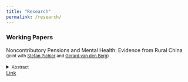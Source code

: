 ```yaml
---
title: "Research"
permalink: /research/
---
```



### Working Papers
Noncontributory Pensions and Mental Health: Evidence from Rural China <br/>
<small>(joint with [Stefan Pichler] and [Gerard van den Berg])</small> <br/>  
<details>
<summary><small>Abstract</small></summary>
<small>
This paper investigates the mental health consequences of noncontributory pensions by leveraging regional and temporal variation in implementation dates of the New Rural Pension Scheme (2009–2012). Using data from the China Health and Retirement Longitudinal Study (CHARLS), we implement a difference-in-difference strategy and compare estimates from a two-way-fixed effect specification with estimators that are robust to heterogenous treatment effects. 
Our results reveal a pension take-up of 60% among the eligible rural population, a 900-yuan rise in annual pension income, and significant crowding-out of private transfers from children and grandchildren. The results indicate that the new rural pension scheme improves mental health by reducing depressive symptoms, and provide evidence of its broader welfare implications.
</small>
</details>
<a href="https://www.econometricsociety.org/regional-activities/conference-papers/view/271/414" target="_blank">Link</a>

<!-- 
Download PDF
<a href="https://raw.githubusercontent.com/ccomploj/ccomploj.github.io/main/assets/files/complojPichlerBerg2024_gh.pdf" target="_blank">Download PDF</a>
-->

<!-- ### Publications -->
<!-- 
[Title](URL) <br/>
<small>*Journal Name*, Vol. , pp. xx-xx, yyyy (with [xx])</small> <br/>  
<details>
<summary><small>Abstract</small></summary>
<small>
</small>
</details> -->

<!-- ### Work in Progress
Multimorbidity in SHARE and ELSA <br/>
<small>(joint with [Luigi Ferrucci], [Agar Brugiavini] and [Elisa Fabbri])</small> <br/>  
<details>
<summary><small>Abstract</small></summary>
It is well established that multimorbidity increases with aging and is associated with adverse health
outcomes, including physical and cognitive disability, frailty and mortality. Using longitudinal data from more
than 25000 participants to the Survey of Health, Ageing and Retirement in Europe (SHARE)
and the English Longitudinal Study of Ageing (ELSA), we describe the longitudinal disease trajectories of elderly 
individuals older than 50 prior to death. 
We implement a linear mixed model and a generalized ordered logit with flexible coefficients across thresholds,
and find that the probability within individuals to develop an additional disease accelerates with the 
current disease count. Heterogeneity analyses suggest that individuals who experienced the first disease onset 
at older ages present a more rapid health deterioration. We do not find evidence of any disease clusters.
<small>
</details> -->

[//]: # (Links)
<!-- URL *must* come immediately after 1 space below (otherwise system cannot link) -->
[Gerard van den Berg]: <https://www.rug.nl/staff/gerard.van.den.berg/>
[Stefan Pichler]: <https://www.rug.nl/staff/s.pichler/cv?lang=en>
[Luigi Ferrucci]: <https://www.nia.nih.gov/about/staff/ferrucci-luigi>
[Agar Brugiavini]: <https://unive.it/data/people/5591624>
[Elisa Fabbri]: <https://www.unibo.it/sitoweb/elisa.fabbri38/>


<!-- Health Types in Multimorbidity Transitions: Uncovering Unobserved Heterogeneity in Health<br/>
<small>*Draft available on request* </small> <br/>  
<small>*Single authored* </small> <br/>  
<details>
<summary><small>Abstract</small></summary>
<small>
Multimorbidity (having more than one chronic health condition at the same time) increases with aging and is associated with adverse health outcomes, including physical and cognitive disability, frailty and early death. This paper studies how unobserved differences between individuals (i.e. health ``types'') account for differences in the speed of disease accumulation between individuals who are indistinguishable using observed characteristics. 
Using rich panel data with health and labor market histories from more than 20,000 individuals followed over a period of 20 years from the Health and Retirement Study (HRS) and the Panel Study of Income Dynamics (PSID), we model the transitions between different disease states, or multimorbidity states, using a finite mixture ordered logit that incorporates unobserved heterogeneity between individuals. The model exploits the duration spent in each disease state and the age of onset of other chronic conditions to identify the presence of multiple health types among the elderly, and whether the speed of disease accumulation is dependent on the time of onset of other (un)related conditions that emerge at younger ages. 
</small>
</details>
 -->




